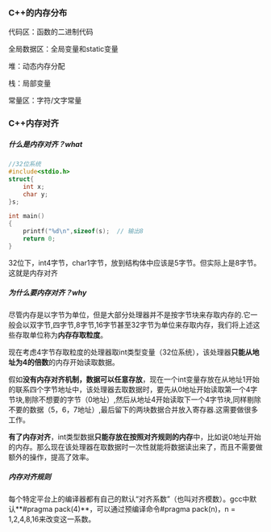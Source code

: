 ### C++的内存分布

代码区：函数的二进制代码

全局数据区：全局变量和static变量

堆：动态内存分配

栈：局部变量

常量区：字符/文字常量



### C++内存对齐

##### 什么是内存对齐？what

```c++
//32位系统
#include<stdio.h>
struct{
    int x;
    char y;
}s;

int main()
{
    printf("%d\n",sizeof(s);  // 输出8
    return 0;
}
```

32位下，int4字节，char1字节，放到结构体中应该是5字节。但实际上是8字节。这就是内存对齐

##### 为什么要内存对齐？why

尽管内存是以字节为单位，但是大部分处理器并不是按字节块来存取内存的.它一般会以双字节,四字节,8字节,16字节甚至32字节为单位来存取内存，我们将上述这些存取单位称为**内存存取粒度**。

现在考虑4字节存取粒度的处理器取int类型变量（32位系统），该处理器**只能从地址为4的倍数**的内存开始读取数据。

假如**没有内存对齐机制，数据可以任意存放**，现在一个int变量存放在从地址1开始的联系四个字节地址中，该处理器去取数据时，要先从0地址开始读取第一个4字节块,剔除不想要的字节（0地址）,然后从地址4开始读取下一个4字节块,同样剔除不要的数据（5，6，7地址）,最后留下的两块数据合并放入寄存器.这需要做很多工作。

**有了内存对齐**，int类型数据**只能存放在按照对齐规则的内存**中，比如说0地址开始的内存。那么现在该处理器在取数据时一次性就能将数据读出来了，而且不需要做额外的操作，提高了效率。

##### 内存对齐规则

每个特定平台上的编译器都有自己的默认“对齐系数”（也叫对齐模数）。gcc中默认**#pragma pack(4)**，可以通过预编译命令#pragma pack(n)，n = 1,2,4,8,16来改变这一系数。